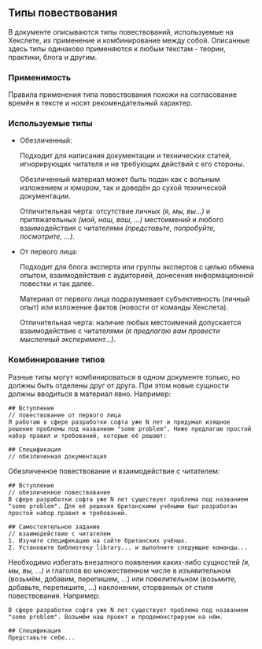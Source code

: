 ## Типы повествования

В документе описываются типы повествований, используемые на Хекслете, их применение и комбинирование между собой. Описанные здесь типы одинаково применяются к любым текстам - теории, практики, блога и другим.

### Применимость 

Правила применения типа повествования похожи на согласование времён в тексте и носят рекомендательный характер. 

### Используемые типы

* Обезличенный:
  
  Подходит для написания документации и технических статей, игнорирующих читателя и не требующих действий с его стороны.
  
  Обезличенный материал может быть подан как с вольным изложением и юмором, так и доведён до сухой технической документации.
  
  Отличительная черта: отсутствие личных *(я, мы, вы...)* и притяжательных *(мой, наш, ваш, ...)* местоимений и любого взаимодействия с читателями *(представьте, попробуйте, посмотрите, ...)*.

* От первого лица:
  
  Подходит для блога эксперта или группы экспертов с целью обмена опытом, взаимодействия с аудиторией, донесения информационной повестки и так далее.
  
  Материал от первого лица подразумевает субъективность (личный опыт) или изложение фактов (новости от команды Хекслета).
  
  Отличительная черта: наличие любых местоимений допускается взаимодействие с читателями *(я предлагаю вам провести мысленный эксперимент...)*. 


### Комбинирование типов

Разные типы могут комбинироваться в одном документе только, но должны быть отделены друг от друга. При этом новые сущности должны вводиться в материал явно. Например:
```text
## Вступление
// повествование от первого лица
Я работаю в сфере разработки софта уже N лет и придумал изящное решение проблемы под названием "some problem". Ниже предлагаю простой набор правил и требований, которые её решают:

## Спецификация
// обезличенная документация
```

Обезличенное повествование и взаимодействие с читателем:
```text
## Вступление
// обезличенное повествование
В сфере разработки софта уже N лет существует проблема под названием "some problem". Для её решения британскими учёными был разработан простой набор правил и требований.

## Самостоятельное задание
// взаимодействие с читателем
1. Изучите спецификацию на сайте британских учёных. 
2. Установите библиотеку library... и выполните следующие команды... 
```

Необходимо избегать внезапного появления каких-либо сущностей _(я, мы, вы, ...)_ и глаголов во множественном числе в изъявительном (возьмём, добавим, перепишем, ...) или повелительном (возьмите, добавьте, перепишите, ...) наклонении, оторванных от стиля повествования. Например:
```text
В сфере разработки софта уже N лет существует проблема под названием "some problem". Возьмём наш проект и продемонстрируем на нём.

## Спецификация
Представьте себе...
```
